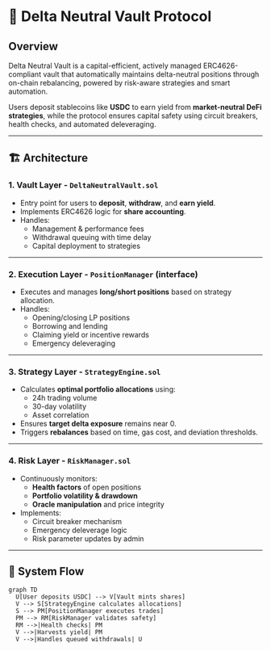 # 🧠 Delta Neutral Vault Protocol

## Overview

Delta Neutral Vault is a capital-efficient, actively managed ERC4626-compliant vault that automatically maintains delta-neutral positions through on-chain rebalancing, powered by risk-aware strategies and smart automation.

Users deposit stablecoins like **USDC** to earn yield from **market-neutral DeFi strategies**, while the protocol ensures capital safety using circuit breakers, health checks, and automated deleveraging.

---

## 🏗️ Architecture

### 1. **Vault Layer - `DeltaNeutralVault.sol`**
- Entry point for users to **deposit**, **withdraw**, and **earn yield**.
- Implements ERC4626 logic for **share accounting**.
- Handles:
  - Management & performance fees
  - Withdrawal queuing with time delay
  - Capital deployment to strategies

---

### 2. **Execution Layer - `PositionManager` (interface)**
- Executes and manages **long/short positions** based on strategy allocation.
- Handles:
  - Opening/closing LP positions
  - Borrowing and lending
  - Claiming yield or incentive rewards
  - Emergency deleveraging

---

### 3. **Strategy Layer - `StrategyEngine.sol`**
- Calculates **optimal portfolio allocations** using:
  - 24h trading volume
  - 30-day volatility
  - Asset correlation
- Ensures **target delta exposure** remains near 0.
- Triggers **rebalances** based on time, gas cost, and deviation thresholds.

---

### 4. **Risk Layer - `RiskManager.sol`**
- Continuously monitors:
  - **Health factors** of open positions
  - **Portfolio volatility & drawdown**
  - **Oracle manipulation** and price integrity
- Implements:
  - Circuit breaker mechanism
  - Emergency deleverage logic
  - Risk parameter updates by admin

---

## 🔁 System Flow

```mermaid
graph TD
  U[User deposits USDC] --> V[Vault mints shares]
  V --> S[StrategyEngine calculates allocations]
  S --> PM[PositionManager executes trades]
  PM --> RM[RiskManager validates safety]
  RM -->|Health checks| PM
  V -->|Harvests yield| PM
  V -->|Handles queued withdrawals| U
